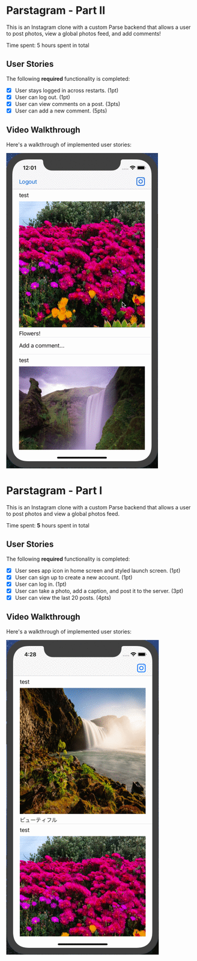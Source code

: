 # Parstagram - Part II

This is an Instagram clone with a custom Parse backend that allows a user to post photos, view a global photos feed, and add comments!

Time spent: 5 hours spent in total

## User Stories

The following **required** functionality is completed:

- [x] User stays logged in across restarts. (1pt)
- [x] User can log out. (1pt)
- [x] User can view comments on a post. (3pts)
- [x] User can add a new comment. (5pts)

<!--
The following **bonus** features are implemented:

- [ ] User can add a profile picture. (2pts)
- [ ] Profile pictures are shown for posts and comments. (2pts)
-->

## Video Walkthrough

Here's a walkthrough of implemented user stories:

<img src="https://github.com/Kazutaka333/Parstagram/blob/master/parstagram_part2.gif?raw=true" title='Video Walkthrough' width='' alt='Video Walkthrough' />


# Parstagram - Part I

This is an Instagram clone with a custom Parse backend that allows a user to post photos and view a global photos feed.

Time spent: **5** hours spent in total

## User Stories

The following **required** functionality is completed:

- [x] User sees app icon in home screen and styled launch screen. (1pt)
- [x] User can sign up to create a new account. (1pt)
- [x] User can log in. (1pt)
- [x] User can take a photo, add a caption, and post it to the server. (3pt)
- [x] User can view the last 20 posts. (4pts)

<!--
The following **bonus** features are implemented:

- [ ] User can pull to refresh. (1pt)
- [ ] User can load past tweets infinitely. (2pts)
-->

## Video Walkthrough

Here's a walkthrough of implemented user stories:

<img src='https://github.com/Kazutaka333/Parstagram/blob/master/parstagram_part1.gif?raw=true' title='Video Walkthrough' width='' alt='Video Walkthrough' />
